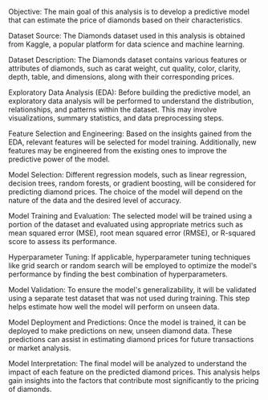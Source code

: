 Objective: The main goal of this analysis is to develop a predictive model that can estimate the price of diamonds based on their characteristics.

Dataset Source: The Diamonds dataset used in this analysis is obtained from Kaggle, a popular platform for data science and machine learning.

Dataset Description: The Diamonds dataset contains various features or attributes of diamonds, such as carat weight, cut quality, color, clarity, depth, table, and dimensions, along with their corresponding prices.

Exploratory Data Analysis (EDA): Before building the predictive model, an exploratory data analysis will be performed to understand the distribution, relationships, and patterns within the dataset. This may involve visualizations, summary statistics, and data preprocessing steps.

Feature Selection and Engineering: Based on the insights gained from the EDA, relevant features will be selected for model training. Additionally, new features may be engineered from the existing ones to improve the predictive power of the model.

Model Selection: Different regression models, such as linear regression, decision trees, random forests, or gradient boosting, will be considered for predicting diamond prices. The choice of the model will depend on the nature of the data and the desired level of accuracy.

Model Training and Evaluation: The selected model will be trained using a portion of the dataset and evaluated using appropriate metrics such as mean squared error (MSE), root mean squared error (RMSE), or R-squared score to assess its performance.

Hyperparameter Tuning: If applicable, hyperparameter tuning techniques like grid search or random search will be employed to optimize the model's performance by finding the best combination of hyperparameters.

Model Validation: To ensure the model's generalizability, it will be validated using a separate test dataset that was not used during training. This step helps estimate how well the model will perform on unseen data.

Model Deployment and Predictions: Once the model is trained, it can be deployed to make predictions on new, unseen diamond data. These predictions can assist in estimating diamond prices for future transactions or market analysis.

Model Interpretation: The final model will be analyzed to understand the impact of each feature on the predicted diamond prices. This analysis helps gain insights into the factors that contribute most significantly to the pricing of diamonds.
